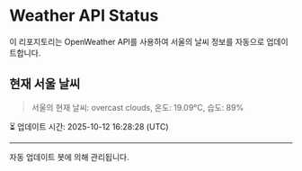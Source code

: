 
# Weather API Status

이 리포지토리는 OpenWeather API를 사용하여 서울의 날씨 정보를 자동으로 업데이트합니다.

## 현재 서울 날씨
> 서울의 현재 날씨: overcast clouds, 온도: 19.09°C, 습도: 89%

⏳ 업데이트 시간: 2025-10-12 16:28:28 (UTC)

---
자동 업데이트 봇에 의해 관리됩니다.

